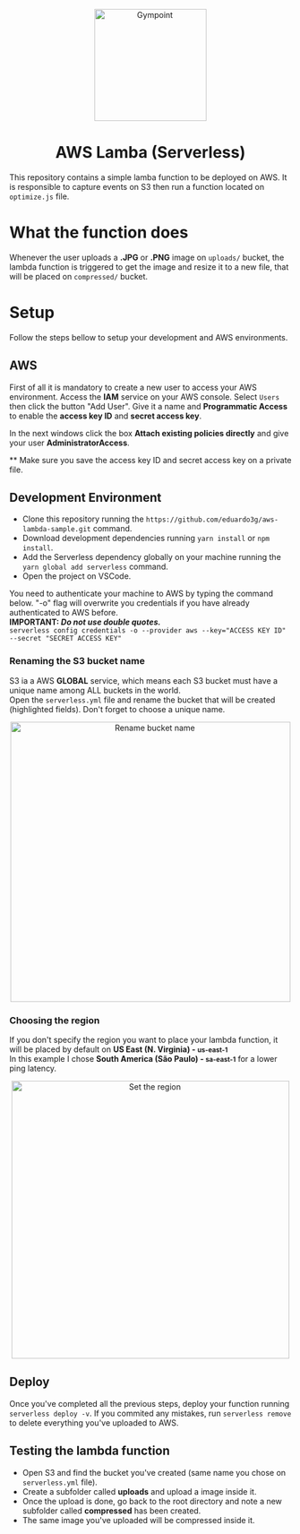 <p align="center">
  <img alt="Gympoint" title="AdonisJS" src="https://scontent.fcgh7-1.fna.fbcdn.net/v/t1.0-9/87528338_2643881359174160_7592008441242058752_n.jpg?_nc_cat=100&_nc_ohc=KMHFnp6hzNIAX_PDdAw&_nc_ht=scontent.fcgh7-1.fna&oh=6dd3004ff1fca13751253b8ffefe2202&oe=5EFF9810" width="200px" />
</p>

<h1 align="center">
  AWS Lamba (Serverless)
</h1>

This repository contains a simple lamba function to be deployed on AWS. It is responsible to capture events
on S3 then run a function located on `optimize.js` file.

# What the function does

Whenever the user uploads a <b>.JPG</b> or <b>.PNG</b> image on `uploads/` bucket, the lambda function is triggered to get the image and resize it to a new file, that will be placed on `compressed/` bucket.

# Setup

Follow the steps bellow to setup your development and AWS environments.

## AWS

First of all it is mandatory to create a new user to access your AWS environment. Access the <b>IAM</b> service on your AWS console. Select
`Users` then click the button "Add User". Give it a name and <b>Programmatic Access</b> to enable the <b>access key ID</b> and
<b>secret access key</b>.

In the next windows click the box <b>Attach existing policies directly</b> and give your user <b>AdministratorAccess</b>.

** Make sure you save the access key ID and secret access key on a private file.

## Development Environment
- Clone this repository running the `https://github.com/eduardo3g/aws-lambda-sample.git` command.
- Download development dependencies running `yarn install` or `npm install`.
- Add the Serverless dependency globally on your machine running the `yarn global add serverless` command.
- Open the project on VSCode.

You need to authenticate your machine to AWS by typing the command below. "-o" flag will overwrite you credentials if you have already
authenticated to
AWS before.
<br />
<b>IMPORTANT: <i>Do not use double quotes.</i></b>
<br />
`serverless config credentials -o --provider aws --key="ACCESS KEY ID" --secret "SECRET ACCESS KEY"`

### Renaming the S3 bucket name
S3 ia a AWS <b>GLOBAL</b> service, which means each S3 bucket must have a unique name among ALL buckets in the world.
<br />
Open the `serverless.yml` file and rename the bucket that will be created (highlighted fields). Don't forget to choose a unique name.
<br />

<p align="center">
  <img alt="Rename bucket name" title="Rename bucket name" src="https://scontent.fcgh7-1.fna.fbcdn.net/v/t1.0-9/87387528_2643883305840632_1685601147001241600_n.jpg?_nc_cat=105&_nc_ohc=fOdpdJ8-dGwAX93rkPH&_nc_ht=scontent.fcgh7-1.fna&oh=d02d12349a579c92fe50cbf2d86fd6fb&oe=5EFDFCE0" width="500px" />
</p>

### Choosing the region
If you don't specify the region you want to place your lambda function, it will be placed by default on <b>US East (N. Virginia) - <small>us-east-1</small></b>
<br />
In this example I chose <b>South America (São Paulo) - <small>sa-east-1</small></b> for a lower ping latency.
<br />

<p align="center">
  <img alt="Set the region" title="Set the region" src="https://scontent.fcgh7-1.fna.fbcdn.net/v/t1.0-9/87448538_2643884815840481_4841962158881243136_n.jpg?_nc_cat=101&_nc_ohc=zqRNt0qrBhAAX9zmBSf&_nc_ht=scontent.fcgh7-1.fna&oh=69889a6738ec58ae71dedc92b698f15d&oe=5EBB2A48" width="496px" />
</p>

## Deploy
Once you've completed all the previous steps, deploy your function running `serverless deploy -v`. If you commited any mistakes, run
`serverless remove` to delete everything you've uploaded to AWS.

## Testing the lambda function
- Open S3 and find the bucket you've created (same name you chose on `serverless.yml` file).
- Create a subfolder called <b>uploads</b> and upload a image inside it.
- Once the upload is done, go back to the root directory and note a new subfolder called <b>compressed</b> has been created.
- The same image you've uploaded will be compressed inside it.
